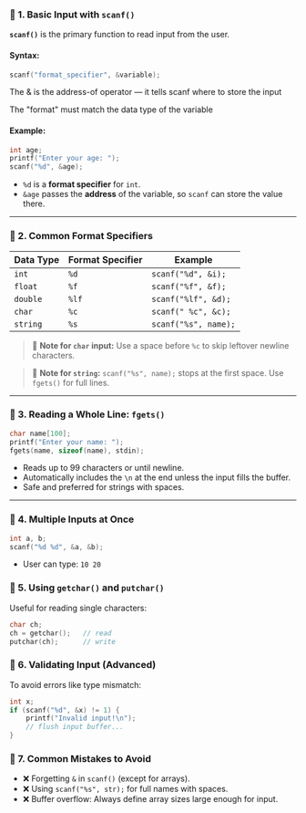 ### 🔹 1. **Basic Input with `scanf()`**

**`scanf()`** is the primary function to read input from the user.

#### Syntax:

```c
scanf("format_specifier", &variable);
```

The & is the address-of operator — it tells scanf where to store the input

The "format" must match the data type of the variable



#### Example:

```c
int age;
printf("Enter your age: ");
scanf("%d", &age);
```

* `%d` is a **format specifier** for `int`.
* `&age` passes the **address** of the variable, so `scanf` can store the value there.

---

### 🔹 2. **Common Format Specifiers**

| Data Type | Format Specifier | Example              |
| --------- | ---------------- | -------------------- |
| `int`     | `%d`             | `scanf("%d", &i);`   |
| `float`   | `%f`             | `scanf("%f", &f);`   |
| `double`  | `%lf`            | `scanf("%lf", &d);`  |
| `char`    | `%c`             | `scanf(" %c", &c);`  |
| `string`  | `%s`             | `scanf("%s", name);` |

> 🧠 **Note for `char` input:** Use a space before `%c` to skip leftover newline characters.

> 🔐 **Note for `string`:** `scanf("%s", name);` stops at the first space. Use `fgets()` for full lines.

---

### 🔹 3. **Reading a Whole Line: `fgets()`**

```c
char name[100];
printf("Enter your name: ");
fgets(name, sizeof(name), stdin);
```

* Reads up to 99 characters or until newline.
* Automatically includes the `\n` at the end unless the input fills the buffer.
* Safe and preferred for strings with spaces.

---

### 🔹 4. **Multiple Inputs at Once**

```c
int a, b;
scanf("%d %d", &a, &b);
```

* User can type: `10 20`


### 🔹 5. **Using `getchar()` and `putchar()`**

Useful for reading single characters:

```c
char ch;
ch = getchar();   // read
putchar(ch);      // write
```

### 🔹 6. **Validating Input (Advanced)**

To avoid errors like type mismatch:

```c
int x;
if (scanf("%d", &x) != 1) {
    printf("Invalid input!\n");
    // flush input buffer...
}
```

### 🔹 7. **Common Mistakes to Avoid**

* ❌ Forgetting `&` in `scanf()` (except for arrays).
* ❌ Using `scanf("%s", str);` for full names with spaces.
* ❌ Buffer overflow: Always define array sizes large enough for input.